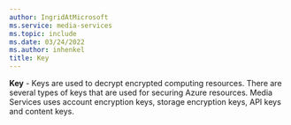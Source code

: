 ```yaml
---
author: IngridAtMicrosoft
ms.service: media-services
ms.topic: include
ms.date: 03/24/2022
ms.author: inhenkel
title: Key
---
```


**Key** - Keys are used to decrypt encrypted computing resources.  There are several types of keys that are used for securing Azure resources. Media Services uses account encryption keys, storage encryption keys, API keys and content keys.
